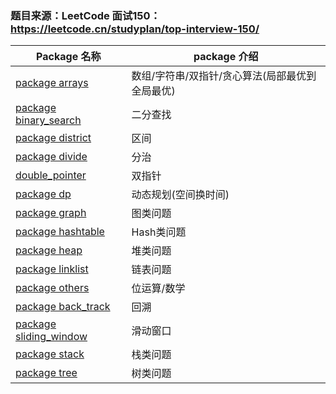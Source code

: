 ### 题目来源：LeetCode 面试150：https://leetcode.cn/studyplan/top-interview-150/

| Package 名称                                 | package 介绍                 |
|--------------------------------------------|----------------------------|
| [package arrays](./arrays)                 | 数组/字符串/双指针/贪心算法(局部最优到全局最优) |
| [package binary_search](./binary_search)   | 二分查找                       |
| [package district](./district)             | 区间                         |
| [package divide](./divide)                 | 分治                         |
| [double_pointer](double_pointer)           | 双指针                        |
| [package dp](./dp)                         | 动态规划(空间换时间)                |
| [package graph](./graph)                   | 图类问题                       |
| [package hashtable](./hashtable)           | Hash类问题                    |
| [package heap](./heap)                     | 堆类问题                       |
| [package linklist](./linklist)             | 链表问题                       |
| [package others](./others)                 | 位运算/数学                     |
| [package back_track](./back_track)         | 回溯                         |
| [package sliding_window](./sliding_window) | 滑动窗口                       |
| [package stack](./stack)                   | 栈类问题                       |
| [package tree](./tree)                     | 树类问题                       |